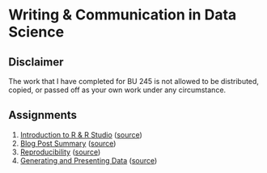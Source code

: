 # Writing & Communication in Data Science

## Disclaimer

The work that I have completed for BU 245 is not allowed to be distributed,
copied, or passed off as your own work under any circumstance.

## Assignments

1. [Introduction to R & R Studio](https://ajchili.github.io/coursework/bu_245/assignment_1.html) ([source](https://github.com/ajchili/coursework/blob/master/bu_245/assignment_1.Rmd))
2. [Blog Post Summary](https://ajchili.github.io/coursework/bu_245/assignment_2.html) ([source](https://github.com/ajchili/coursework/blob/master/bu_245/assignment_2.Rmd))
2. [Reproducibility](https://ajchili.github.io/coursework/bu_245/assignment_3.html) ([source](https://github.com/ajchili/coursework/blob/master/bu_245/assignment_3.Rmd))
2. [Generating and Presenting Data](https://ajchili.github.io/coursework/bu_245/assignment_4.html) ([source](https://github.com/ajchili/coursework/blob/master/bu_245/assignment_4.Rmd))